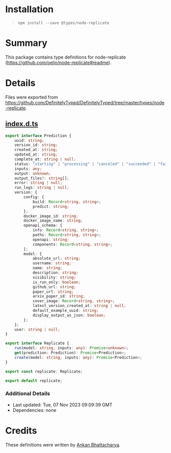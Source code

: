 # Installation
> `npm install --save @types/node-replicate`

# Summary
This package contains type definitions for node-replicate (https://github.com/oelin/node-replicate#readme).

# Details
Files were exported from https://github.com/DefinitelyTyped/DefinitelyTyped/tree/master/types/node-replicate.
## [index.d.ts](https://github.com/DefinitelyTyped/DefinitelyTyped/tree/master/types/node-replicate/index.d.ts)
````ts
export interface Prediction {
    uuid: string;
    version_id: string;
    created_at: string;
    updated_at: string;
    complete_at: string | null;
    status: "starting" | "processing" | "canceled" | "succeeded" | "failed";
    inputs: any;
    output: unknown;
    output_files?: string[];
    error: string | null;
    run_logs: string | null;
    version: {
        config: {
            build: Record<string, string>;
            predict: string;
        };
        docker_image_id: string;
        docker_image_name: string;
        openapi_schema: {
            info: Record<string, string>;
            paths: Record<string, string>;
            openapi: string;
            components: Record<string, string>;
        };
        model: {
            absolute_url: string;
            username: string;
            name: string;
            description: string;
            visibility: string;
            is_run_only: boolean;
            github_url: string;
            paper_url: string;
            arxiv_paper_id: string;
            cover_image: Record<string, string>;
            latest_version_created_at: string | null;
            default_example_uuid: string;
            display_output_as_json: boolean;
        };
    };
    user: string | null;
}

export interface Replicate {
    run(model: string, inputs: any): Promise<unknown>;
    get(prediction: Prediction): Promise<Prediction>;
    create(model: string, inputs: any): Promise<Prediction>;
}

export const replicate: Replicate;

export default replicate;

````

### Additional Details
 * Last updated: Tue, 07 Nov 2023 09:09:39 GMT
 * Dependencies: none

# Credits
These definitions were written by [Ankan Bhattacharya](https://github.com/Ankan002).
